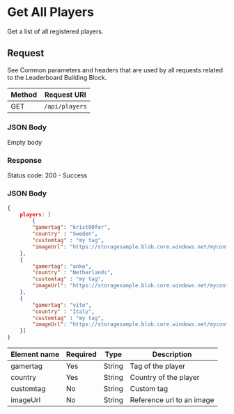 # Get All Players

Get a list of all registered players.

## Request

See Common parameters and headers that are used by all requests related to the Leaderboard Building Block.

Method  | Request URI
------- | -----------
GET     | `/api/players`

### JSON Body

Empty body

### Response

Status code: 200 - Success

### JSON Body

```json
{
    players: [
        {
        "gamertag": "krist00fer",
        "country" : "Sweden",
        "customtag" : "my tag",
        "imageUrl": "https://storagesample.blob.core.windows.net/mycontainer/photos/kristofer.jpg"    
    },
    {
        "gamertag": "anko",
        "country" : "Netherlands",
        "customtag" : "my tag",
        "imageUrl": "https://storagesample.blob.core.windows.net/mycontainer/photos/kristofer.jpg"    
    },
    {
        "gamertag": "vito",
        "country" : "Italy",
        "customtag" : "my tag",
        "imageUrl": "https://storagesample.blob.core.windows.net/mycontainer/photos/kristofer.jpg"    
    }]
}
```

Element name        | Required  | Type       | Description
------------------- | --------- | ---------  | -----------
gamertag            | Yes       | String     | Tag of the player
country             | Yes       | String     | Country of the player
customtag           | No        | String     | Custom tag
imageUrl            | No        | String     | Reference url to an image
